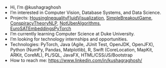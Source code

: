 - Hi, I’m @kushagraghosh
- I’m interested in Computer Vision, Database Systems, and Data Science.
- Projects: [HousingInequalityFluidVisualization](https://github.com/kushagraghosh/HousingInequalityFluidVisualization), [SimpleBreakoutGame](https://github.com/kushagraghosh/SimpleBreakoutGame), [ConspiracyTheoryNLP](https://www.logan-cooper.com/conspiracy-network/), [NotUberAlgorithms](https://github.com/kushagraghosh/NotUber), [EuroSATEmbeddingsPyTorch](https://github.com/kushagraghosh/EuroSAT)
- I’m currently learning Computer Science at Duke University.
- I’m looking for technology internships and opportunities. 
- Technologies: PyTorch, Java (Agile, JUnit Test, OpenJDK, OpenJFX), Python (NumPy, Pandas, Matplotlib), R, Swift (CoreLocation, MapKit, ARKit, CoreML), PL/SQL, JavaFX, HTML/CSS/JS/Bootstrap
- How to reach me: https://www.linkedin.com/in/kushagraghosh/

<!---
kushagraghosh/kushagraghosh is a ✨ special ✨ repository because its `README.md` (this file) appears on your GitHub profile.
You can click the Preview link to take a look at your changes.
--->
